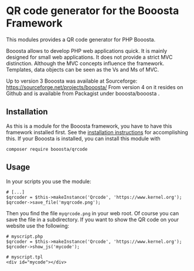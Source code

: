 # QR code generator for the Booosta Framework

This modules provides a QR code generator for PHP Booosta.

Booosta allows to develop PHP web applications quick. It is mainly designed for small web applications.
It does not provide a strict MVC distinction. Although the MVC concepts influence the framework. Templates,
data objects can be seen as the Vs and Ms of MVC.

Up to version 3 Booosta was available at Sourceforge: https://sourceforge.net/projects/booosta/ From version
4 on it resides on Github and is available from Packagist under booosta/booosta .

## Installation

As this is a module for the Booosta framework, you have to have this framework installed first. See the
[installation instructions](https://github.com/buzanits/booosta-installer) for accomplishing this. If your
Booosta is installed, you can install this module with

```
composer require booosta/qrcode
```

## Usage

In your scripts you use the module:

```
# [...]
$qrcoder = $this->makeInstance('Qrcode', 'https://www.kernel.org');
$qrcoder->save_file('myqrcode.png');
```

Then you find the file `myqrcode.png` in your web root. Of course you can save the file in a subdirectory. If
you want to show the QR code on your website use the following:

```
# myscript.php
$qrcoder = $this->makeInstance('Qrcode', 'https://www.kernel.org');
$qrcoder->show_js('mycode');

# myscript.tpl
<div id="mycode"></div>
```
